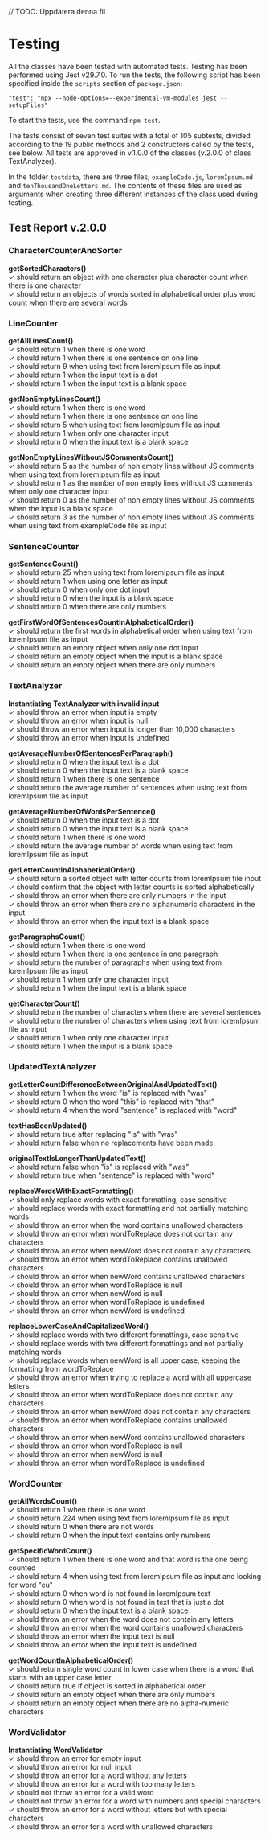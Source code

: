 // TODO: Uppdatera denna fil
# Testing

All the classes have been tested with automated tests. Testing has been performed using Jest v29.7.0. To run the tests, the following script has been specified inside the `scripts` section of `package.json`:

```
"test": "npx --node-options=--experimental-vm-modules jest --setupFiles"
```

To start the tests, use the command `npm test`.

The tests consist of seven test suites with a total of 105 subtests, divided according to the 19 public methods and 2 constructors called by the tests, see below. All tests are approved in v.1.0.0 of the classes (v.2.0.0 of class TextAnalyzer).

In the folder `testdata`, there are three files; `exampleCode.js`, `loremIpsum.md` and `tenThousandOneLetters.md`. The contents of these files are used as arguments when creating three different instances of the class used during testing.

## Test Report v.2.0.0

### CharacterCounterAndSorter

**getSortedCharacters()**  
✓ should return an object with one character plus character count when there is one character  
✓ should return an objects of words sorted in alphabetical order plus word count when there are several words

### LineCounter

**getAllLinesCount()**  
✓ should return 1 when there is one word  
✓ should return 1 when there is one sentence on one line  
✓ should return 9 when using text from loremIpsum file as input  
✓ should return 1 when the input text is a dot  
✓ should return 1 when the input text is a blank space

**getNonEmptyLinesCount()**  
✓ should return 1 when there is one word  
✓ should return 1 when there is one sentence on one line  
✓ should return 5 when using text from loremIpsum file as input  
✓ should return 1 when only one character input  
✓ should return 0 when the input text is a blank space  

**getNonEmptyLinesWithoutJSCommentsCount()**  
✓ should return 5 as the number of non empty lines without JS comments when using text from loremIpsum file as input  
✓ should return 1 as the number of non empty lines without JS comments when only one character input  
✓ should return 0 as the number of non empty lines without JS comments when the input is a blank space  
✓ should return 3 as the number of non empty lines without JS comments when using text from exampleCode file as input  

### SentenceCounter

**getSentenceCount()**  
✓ should return 25 when using text from loremIpsum file as input  
✓ should return 1 when using one letter as input  
✓ should return 0 when only one dot input  
✓ should return 0 when the input is a blank space  
✓ should return 0 when there are only numbers

**getFirstWordOfSentencesCountInAlphabeticalOrder()**  
✓ should return the first words in alphabetical order when using text from loremIpsum file as input  
✓ should return an empty object when only one dot input  
✓ should return an empty object when the input is a blank space  
✓ should return an empty object when there are only numbers

### TextAnalyzer

**Instantiating TextAnalyzer with invalid input**  
✓ should throw an error when input is empty  
✓ should throw an error when input is null  
✓ should throw an error when input is longer than 10,000 characters  
✓ should throw an error when input is undefined  

**getAverageNumberOfSentencesPerParagraph()**  
✓ should return 0 when the input text is a dot  
✓ should return 0 when the input text is a blank space  
✓ should return 1 when there is one sentence  
✓ should return the average number of sentences when using text from loremIpsum file as input  

**getAverageNumberOfWordsPerSentence()**  
✓ should return 0 when the input text is a dot  
✓ should return 0 when the input text is a blank space  
✓ should return 1 when there is one word  
✓ should return the average number of words when using text from loremIpsum file as input  

**getLetterCountInAlphabeticalOrder()**  
✓ should return a sorted object with letter counts from loremIpsum file input  
✓ should confirm that the object with letter counts is sorted alphabetically  
✓ should throw an error when there are only numbers in the input  
✓ should throw an error when there are no alphanumeric characters in the input  
✓ should throw an error when the input text is a blank space  

**getParagraphsCount()**  
✓ should return 1 when there is one word  
✓ should return 1 when there is one sentence in one paragraph  
✓ should return the number of paragraphs when using text from loremIpsum file as input  
✓ should return 1 when only one character input  
✓ should return 1 when the input text is a blank space  

**getCharacterCount()**  
✓ should return the number of characters when there are several sentences  
✓ should return the number of characters when using text from loremIpsum file as input  
✓ should return 1 when only one character input  
✓ should return 1 when the input is a blank space  

### UpdatedTextAnalyzer

**getLetterCountDifferenceBetweenOriginalAndUpdatedText()**  
✓ should return 1 when the word "is" is replaced with "was"  
✓ should return 0 when the word "this" is replaced with "that"  
✓ should return 4 when the word "sentence" is replaced with "word"  

**textHasBeenUpdated()**  
✓ should return true after replacing "is" with "was"  
✓ should return false when no replacements have been made  

**originalTextIsLongerThanUpdatedText()**  
✓ should return false when "is" is replaced with "was"  
✓ should return true when "sentence" is replaced with "word"  

**replaceWordsWithExactFormatting()**  
✓ should only replace words with exact formatting, case sensitive  
✓ should replace words with exact formatting and not partially matching words  
✓ should throw an error when the word contains unallowed characters  
✓ should throw an error when wordToReplace does not contain any characters  
✓ should throw an error when newWord does not contain any characters  
✓ should throw an error when wordToReplace contains unallowed characters  
✓ should throw an error when newWord contains unallowed characters  
✓ should throw an error when wordToReplace is null  
✓ should throw an error when newWord is null  
✓ should throw an error when wordToReplace is undefined  
✓ should throw an error when newWord is undefined  

**replaceLowerCaseAndCapitalizedWord()**  
✓ should replace words with two different formattings, case sensitive  
✓ should replace words with two different formattings and not partially matching words  
✓ should replace words when newWord is all upper case, keeping the formatting from wordToReplace  
✓ should throw an error when trying to replace a word with all uppercase letters  
✓ should throw an error when wordToReplace does not contain any characters  
✓ should throw an error when newWord does not contain any characters  
✓ should throw an error when wordToReplace contains unallowed characters  
✓ should throw an error when newWord contains unallowed characters  
✓ should throw an error when wordToReplace is null  
✓ should throw an error when newWord is null  
✓ should throw an error when wordToReplace is undefined  

### WordCounter

**getAllWordsCount()**  
✓ should return 1 when there is one word  
✓ should return 224 when using text from loremIpsum file as input  
✓ should return 0 when there are not words  
✓ should return 0 when the input text contains only numbers  

**getSpecificWordCount()**  
✓ should return 1 when there is one word and that word is the one being counted  
✓ should return 4 when using text from loremIpsum file as input and looking for word "cu"  
✓ should return 0 when word is not found in loremIpsum text  
✓ should return 0 when word is not found in text that is just a dot  
✓ should return 0 when the input text is a blank space  
✓ should throw an error when the word does not contain any letters  
✓ should throw an error when the word contains unallowed characters  
✓ should throw an error when the input text is null  
✓ should throw an error when the input text is undefined  

**getWordCountInAlphabeticalOrder()**  
✓ should return single word count in lower case when there is a word that starts with an upper case letter  
✓ should return true if object is sorted in alphabetical order  
✓ should return an empty object when there are only numbers  
✓ should return an empty object when there are no alpha-numeric characters  

### WordValidator

**Instantiating WordValidator**  
✓ should throw an error for empty input  
✓ should throw an error for null input  
✓ should throw an error for a word without any letters  
✓ should throw an error for a word with too many letters  
✓ should not throw an error for a valid word  
✓ should not throw an error for a word with numbers and special characters  
✓ should throw an error for a word without letters but with special characters    
✓ should throw an error for a word with unallowed characters  
